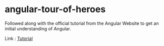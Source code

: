 # angular-tour-of-heroes

Followed along with the official tutorial from the Angular Website to get an initial understanding of Angular.

Link : <a href="https://angular.io/docs/ts/latest/tutorial/">Tutorial</a>

